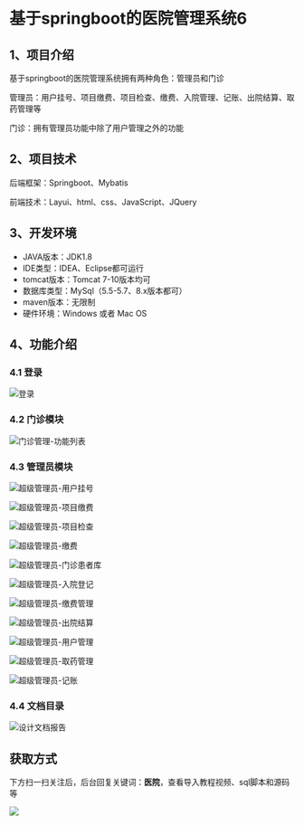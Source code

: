 # 基于springboot的医院管理系统6

## 1、项目介绍

基于springboot的医院管理系统拥有两种角色：管理员和门诊

管理员：用户挂号、项目缴费、项目检查、缴费、入院管理、记账、出院结算、取药管理等

门诊：拥有管理员功能中除了用户管理之外的功能


## 2、项目技术

后端框架：Springboot、Mybatis

前端技术：Layui、html、css、JavaScript、JQuery

## 3、开发环境

- JAVA版本：JDK1.8
- IDE类型：IDEA、Eclipse都可运行
- tomcat版本：Tomcat 7-10版本均可
- 数据库类型：MySql（5.5-5.7、8.x版本都可） 
- maven版本：无限制
- 硬件环境：Windows 或者 Mac OS


## 4、功能介绍

### 4.1 登录

![登录](https://www.codeshop.fun/Typora-Images/202212262318487.jpg)

### 4.2 门诊模块

![门诊管理-功能列表](https://www.codeshop.fun/Typora-Images/202212262319483.jpg)

### 4.3 管理员模块

![超级管理员-用户挂号](https://www.codeshop.fun/Typora-Images/202212262319650.jpg)

![超级管理员-项目缴费](https://www.codeshop.fun/Typora-Images/202212262319938.jpg)

![超级管理员-项目检查](https://www.codeshop.fun/Typora-Images/202212262319957.jpg)

![超级管理员-缴费](https://www.codeshop.fun/Typora-Images/202212262319170.jpg)

![超级管理员-门诊患者库](https://www.codeshop.fun/Typora-Images/202212262319628.jpg)

![超级管理员-入院登记](https://www.codeshop.fun/Typora-Images/202212262319206.jpg)

![超级管理员-缴费管理](https://www.codeshop.fun/Typora-Images/202212262319528.jpg)

![超级管理员-出院结算](https://www.codeshop.fun/Typora-Images/202212262319066.jpg)

![超级管理员-用户管理](https://www.codeshop.fun/Typora-Images/202212262319110.jpg)

![超级管理员-取药管理](https://www.codeshop.fun/Typora-Images/202212262319326.jpg)

![超级管理员-记账 ](https://www.codeshop.fun/Typora-Images/202212262319409.jpg)

### 4.4 文档目录

![设计文档报告](https://www.codeshop.fun/Typora-Images/202212262318339.jpg)

## 获取方式

下方扫一扫关注后，后台回复关键词：**医院**，查看导入教程视频、sql脚本和源码等

 ![](https://www.codeshop.fun/Typora-Images/202205281253739.png)
